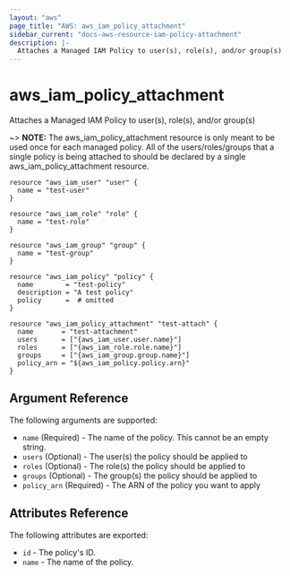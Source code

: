 ```yaml
---
layout: "aws"
page_title: "AWS: aws_iam_policy_attachment"
sidebar_current: "docs-aws-resource-iam-policy-attachment"
description: |-
  Attaches a Managed IAM Policy to user(s), role(s), and/or group(s)
---
```


# aws\_iam\_policy\_attachment

Attaches a Managed IAM Policy to user(s), role(s), and/or group(s)

~> **NOTE:** The aws_iam_policy_attachment resource is only meant to be used once for each managed policy. All of the users/roles/groups that a single policy is being attached to should be declared by a single aws_iam_policy_attachment resource.

```
resource "aws_iam_user" "user" {
  name = "test-user"
}

resource "aws_iam_role" "role" {
  name = "test-role"
}

resource "aws_iam_group" "group" {
  name = "test-group"
}

resource "aws_iam_policy" "policy" {
  name        = "test-policy"
  description = "A test policy"
  policy      =  # omitted
}

resource "aws_iam_policy_attachment" "test-attach" {
  name       = "test-attachment"
  users      = ["{aws_iam_user.user.name}"]
  roles      = ["{aws_iam_role.role.name}"]
  groups     = ["{aws_iam_group.group.name}"]
  policy_arn = "${aws_iam_policy.policy.arn}"
}
```

## Argument Reference

The following arguments are supported:

* `name` 		(Required) - The name of the policy. This cannot be an empty string.
* `users`		(Optional) - The user(s) the policy should be applied to
* `roles`		(Optional) - The role(s) the policy should be applied to
* `groups`		(Optional) - The group(s) the policy should be applied to
* `policy_arn`	(Required) - The ARN of the policy you want to apply

## Attributes Reference

The following attributes are exported:

* `id` - The policy's ID.
* `name` - The name of the policy.
